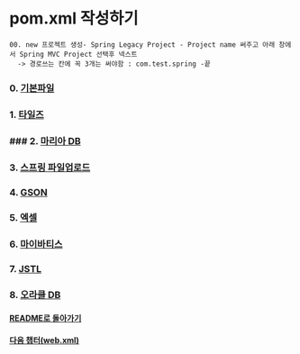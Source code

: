 # pom.xml 작성하기

```
00. new 프로젝트 생성- Spring Legacy Project - Project name 써주고 아래 창에서 Spring MVC Project 선택후 넥스트								
  -> 경로쓰는 칸에 꼭 3개는 써야함 : com.test.spring -끝								
```
### 0. [기본파일](pom/기본파일.md)
### 1. [타일즈](pom/타일즈_tiles.md)
### ### 2. [마리아 DB](pom/마리아DB_mariaDB.md)
### 3. [스프링 파일업로드](pom/스프링파일업로드_springfileupload.md)
### 4. [GSON](pom/gson_json.md)
### 5. [엑셀](pom/excel_엑셀.md)
### 6. [마이바티스](pom/마이바티스_mybatis.md)
### 7. [JSTL](pom/jstl.md)
### 8. [오라클 DB](pom/오라클DB_oracleDB.md)

#### [README로 돌아가기](README.md)
#### [다음 챕터(web.xml)](web.xml.md)

